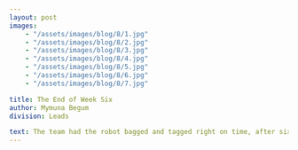 ```yaml
---
layout: post
images:
    - "/assets/images/blog/8/1.jpg"
    - "/assets/images/blog/8/2.jpg"
    - "/assets/images/blog/8/3.jpg"
    - "/assets/images/blog/8/4.jpg"
    - "/assets/images/blog/8/5.jpg"
    - "/assets/images/blog/8/6.jpg"
    - "/assets/images/blog/8/7.jpg"

title: The End of Week Six
author: Mymuna Begum
division: Leads

text: The team had the robot bagged and tagged right on time, after six weeks of hard work, dedication, and team work. During those weeks, we have grown as a team, and have become stronger and more efficient than we were before. In two weeks, we'll be on our way to compete at the NYC regional, with high hopes and determination.
---
```

